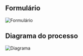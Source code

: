 ## Formulário

![Formulário](https://github.com/sergiomachadosilva/fluig-datasets/blob/master/dsEnviarEmailComAnexos/processo-exemplo01/imagem_formulario.png)

## Diagrama do processo

![Diagrama](https://github.com/sergiomachadosilva/fluig-datasets/blob/master/dsEnviarEmailComAnexos/processo-exemplo01/workflow/.resources/enviarEmailComAnexos.processimage.svg)
